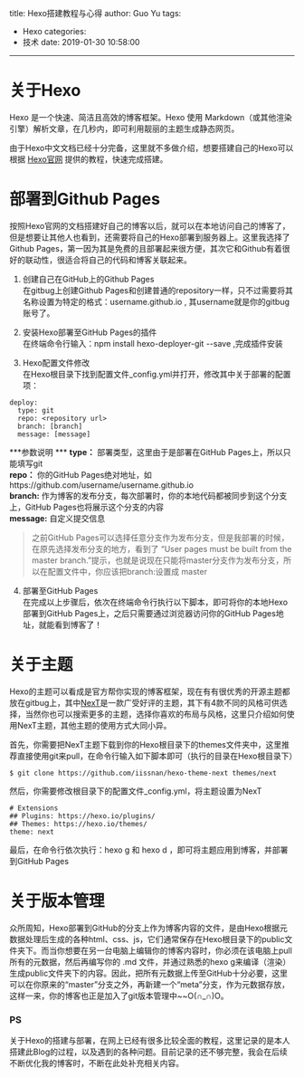 title: Hexo搭建教程与心得
author: Guo Yu
tags:
  - Hexo
categories:
  - 技术
date: 2019-01-30 10:58:00
---
# 关于Hexo
Hexo 是一个快速、简洁且高效的博客框架。Hexo 使用 Markdown（或其他渲染引擎）解析文章，在几秒内，即可利用靓丽的主题生成静态网页。

由于Hexo中文文档已经十分完备，这里就不多做介绍，想要搭建自己的Hexo可以根据 [Hexo官网](https://hexo.io/zh-cn/) 提供的教程，快速完成搭建。

# 部署到Github Pages
按照Hexo官网的文档搭建好自己的博客以后，就可以在本地访问自己的博客了，但是想要让其他人也看到，还需要将自己的Hexo部署到服务器上。这里我选择了Github Pages，第一因为其是免费的且部署起来很方便，其次它和Github有着很好的联动性，很适合将自己的代码和博客关联起来。

1. 创建自己在GitHub上的Github Pages  
在gitbug上创建Github Pages和创建普通的repository一样，只不过需要将其名称设置为特定的格式：username.github.io , 其username就是你的gitbug账号了。

2. 安装Hexo部署至GitHub Pages的插件  
在终端命令行输入：npm install hexo-deployer-git --save ,完成插件安装

3. Hexo配置文件修改  
在Hexo根目录下找到配置文件_config.yml并打开，修改其中关于部署的配置项：

```
deploy:
  type: git
  repo: <repository url> 
  branch: [branch] 
  message: [message]
```

***参数说明  ***
**type：** 部署类型，这里由于是部署在GitHub Pages上，所以只能填写git  
**repo：** 你的GitHub Pages绝对地址，如https://github.com/username/username.github.io  
**branch:** 作为博客的发布分支，每次部署时，你的本地代码都被同步到这个分支上，GitHub Pages也将展示这个分支的内容   
**message:** 自定义提交信息 

> 之前GitHub Pages可以选择任意分支作为发布分支，但是我部署的时候，在原先选择发布分支的地方，看到了 “User pages must be built from the master branch.”提示，也就是说现在只能将master分支作为发布分支，所以在配置文件中，你应该把branch:设置成 master

4. 部署至GitHub Pages  
在完成以上步骤后，依次在终端命令行执行以下脚本，即可将你的本地Hexo部署到GitHub Pages上，之后只需要通过浏览器访问你的GitHub Pages地址，就能看到博客了！

# 关于主题  
Hexo的主题可以看成是官方帮你实现的博客框架，现在有有很优秀的开源主题都放在gitbug上，其中[NexT](https://github.com/iissnan/hexo-theme-next)是一款广受好评的主题，其下有4款不同的风格可供选择，当然你也可以搜索更多的主题，选择你喜欢的布局与风格，这里只介绍如何使用NexT主题，其他主题的使用方式大同小异。  

首先，你需要把NexT主题下载到你的Hexo根目录下的themes文件夹中，这里推荐直接使用git来pull，在命令行输入如下脚本即可（执行的目录在Hexo根目录下）

```
$ git clone https://github.com/iissnan/hexo-theme-next themes/next
```

然后，你需要修改根目录下的配置文件_config.yml，将主题设置为NexT
```
# Extensions
## Plugins: https://hexo.io/plugins/
## Themes: https://hexo.io/themes/
theme: next
```
最后，在命令行依次执行：hexo g 和 hexo d ，即可将主题应用到博客，并部署到GitHub Pages

# 关于版本管理

众所周知，Hexo部署到GitHub的分支上作为博客内容的文件，是由Hexo根据元数据处理后生成的各种html、css、js，它们通常保存在Hexo根目录下的public文件夹下。而当你想要在另一台电脑上编辑你的博客内容时，你必须在该电脑上pull所有的元数据，然后再编写你的 .md 文件，并通过熟悉的hexo g来编译（渲染）生成public文件夹下的内容。因此，把所有元数据上传至GitHub十分必要，这里可以在你原来的“master”分支之外，再新建一个“meta”分支，作为元数据存放，这样一来，你的博客也正是加入了git版本管理中~~O(∩_∩)O。







### PS
关于Hexo的搭建与部署，在网上已经有很多比较全面的教程，这里记录的是本人搭建此Blog的过程，以及遇到的各种问题。目前记录的还不够完整，我会在后续不断优化我的博客时，不断在此处补充相关内容。